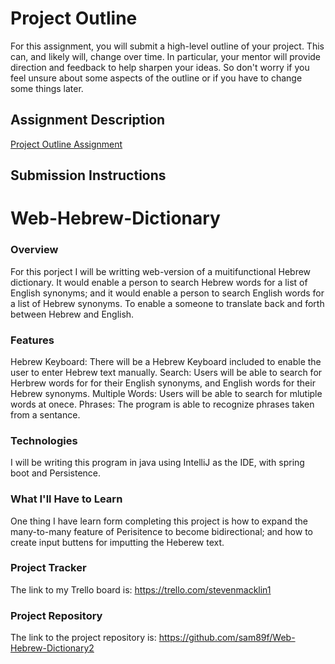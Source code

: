 # Project Outline
For this assignment, you will submit a high-level outline of your project. This can, and likely will, change over time. In particular, your mentor will provide direction and feedback to help sharpen your ideas. So don't worry if you feel unsure about some aspects of the outline or if you have to change some things later.

## Assignment Description
[Project Outline Assignment](https://education.launchcode.org/liftoff/modules/assignments/project-outline)

## Submission Instructions

# Web-Hebrew-Dictionary

### Overview
For this porject I will be writting web-version of a muitifunctional Hebrew dictionary. It would enable a person to search Hebrew words for a list of English synonyms; and it would enable a person to search English words for a list of Hebrew synonyms. To enable a someone to translate back and forth between Hebrew and English.
### Features
Hebrew Keyboard: There will be a Hebrew Keyboard included to enable the user to enter Hebrew text manually.
Search: Users will be able to search for Herbrew words for for their English synonyms, and English words for their Hebrew synonyms.
Multiple Words: Users will be able to search for mlutiple words at onece.
Phrases: The program is able to recognize phrases taken from a sentance.
### Technologies
I will be writing this program in java using IntelliJ as the IDE, with spring boot and Persistence.
### What I'll Have to Learn
One thing I have learn form completing this project is how to expand the many-to-many feature of Perisitence to become bidirectional; and how to create input buttens for imputting the Heberew text.
### Project Tracker
The link to my Trello board is: https://trello.com/stevenmacklin1
### Project Repository
The link to the project repository is: https://github.com/sam89f/Web-Hebrew-Dictionary2
